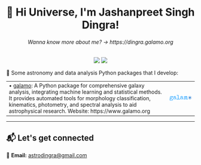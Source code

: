 

<h1 align="center">👋 Hi Universe, I'm Jashanpreet Singh Dingra!</h1>

<h6 align="center">Wanna know more about me? -> https://dingra.galamo.org</h6>

<p align="center">
  <a href="mailto:astrodingra@gmail.com"><img src="https://img.shields.io/badge/Email-astrodingra%40gmail.com-red?style=flat-square&logo=gmail"></a>
  <a href="https://www.linkedin.com/in/jashanpreet-singh-dingra-2046b4206/"><img src="https://img.shields.io/badge/LinkedIn-Jashanpreet-blue?style=flat-square&logo=linkedin"></a>

🔭 Some astronomy and data analysis Python packages that I develop:

<table>
<tr>
  <td>
    • <a href="https://pypi.org/project/galamo/">galamo</a>: A Python package for comprehensive galaxy analysis, integrating machine learning and statistical methods. It provides automated tools for morphology classification, kinematics, photometry, and spectral analysis to aid astrophysical research.
    Website: https://www.galamo.org

  </td>
  <td align="right">
    <a href="https://github.com/galamo-org/galamo/">
      <img src="galamo_main.svg" alt="Galamo Logo" width="400">
    </a>
  </td>
</tr>
</table>



---

## 📬 Let's get connected

📧 **Email:** [astrodingra@gmail.com](mailto:astrodingra@gmail.com)  

